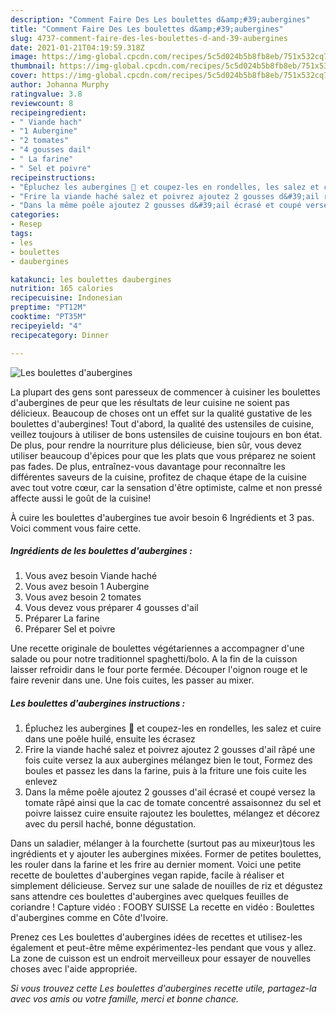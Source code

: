 ```yaml
---
description: "Comment Faire Des Les boulettes d&amp;#39;aubergines"
title: "Comment Faire Des Les boulettes d&amp;#39;aubergines"
slug: 4737-comment-faire-des-les-boulettes-d-and-39-aubergines
date: 2021-01-21T04:19:59.318Z
image: https://img-global.cpcdn.com/recipes/5c5d024b5b8fb8eb/751x532cq70/les-boulettes-daubergines-photo-principale-de-la-recette.jpg
thumbnail: https://img-global.cpcdn.com/recipes/5c5d024b5b8fb8eb/751x532cq70/les-boulettes-daubergines-photo-principale-de-la-recette.jpg
cover: https://img-global.cpcdn.com/recipes/5c5d024b5b8fb8eb/751x532cq70/les-boulettes-daubergines-photo-principale-de-la-recette.jpg
author: Johanna Murphy
ratingvalue: 3.8
reviewcount: 8
recipeingredient:
- " Viande hach"
- "1 Aubergine"
- "2 tomates"
- "4 gousses dail"
- " La farine"
- " Sel et poivre"
recipeinstructions:
- "Épluchez les aubergines 🍆 et coupez-les en rondelles, les salez et cuire dans une poêle huilé, ensuite les écrasez"
- "Frire la viande haché salez et poivrez ajoutez 2 gousses d&#39;ail râpé une fois cuite versez la aux aubergines mélangez bien le tout, Formez des boules et passez les dans la farine, puis à la friture une fois cuite les enlevez"
- "Dans la même poêle ajoutez 2 gousses d&#39;ail écrasé et coupé versez la tomate râpé ainsi que la cac de tomate concentré assaisonnez du sel et poivre laissez cuire ensuite rajoutez les boulettes, mélangez et décorez avec du persil haché, bonne dégustation."
categories:
- Resep
tags:
- les
- boulettes
- daubergines

katakunci: les boulettes daubergines 
nutrition: 165 calories
recipecuisine: Indonesian
preptime: "PT12M"
cooktime: "PT35M"
recipeyield: "4"
recipecategory: Dinner

---
```



![Les boulettes d&#39;aubergines](https://img-global.cpcdn.com/recipes/5c5d024b5b8fb8eb/751x532cq70/les-boulettes-daubergines-photo-principale-de-la-recette.jpg)

La plupart des gens sont paresseux de commencer à cuisiner les boulettes d&#39;aubergines de peur que les résultats de leur cuisine ne soient pas délicieux. Beaucoup de choses ont un effet sur la qualité gustative de les boulettes d&#39;aubergines! Tout d'abord, la qualité des ustensiles de cuisine, veillez toujours à utiliser de bons ustensiles de cuisine toujours en bon état. De plus, pour rendre la nourriture plus délicieuse, bien sûr, vous devez utiliser beaucoup d'épices pour que les plats que vous préparez ne soient pas fades. De plus, entraînez-vous davantage pour reconnaître les différentes saveurs de la cuisine, profitez de chaque étape de la cuisine avec tout votre cœur, car la sensation d'être optimiste, calme et non pressé affecte aussi le goût de la cuisine!

<!--inarticleads1-->

À cuire les boulettes d&#39;aubergines tue avoir besoin 6 Ingrédients et 3 pas. Voici comment vous faire cette.

##### Ingrédients de les boulettes d&#39;aubergines :

1. Vous avez besoin  Viande haché
1. Vous avez besoin 1 Aubergine
1. Vous avez besoin 2 tomates
1. Vous devez vous préparer 4 gousses d&#39;ail
1. Préparer  La farine
1. Préparer  Sel et poivre


Une recette originale de boulettes végétariennes a accompagner d&#39;une salade ou pour notre traditionnel spaghetti/bolo. A la fin de la cuisson laisser refroidir dans le four porte fermée. Découper l&#39;oignon rouge et le faire revenir dans une. Une fois cuites, les passer au mixer. 

<!--inarticleads2-->

##### Les boulettes d&#39;aubergines instructions :

1. Épluchez les aubergines 🍆 et coupez-les en rondelles, les salez et cuire dans une poêle huilé, ensuite les écrasez
1. Frire la viande haché salez et poivrez ajoutez 2 gousses d&#39;ail râpé une fois cuite versez la aux aubergines mélangez bien le tout, Formez des boules et passez les dans la farine, puis à la friture une fois cuite les enlevez
1. Dans la même poêle ajoutez 2 gousses d&#39;ail écrasé et coupé versez la tomate râpé ainsi que la cac de tomate concentré assaisonnez du sel et poivre laissez cuire ensuite rajoutez les boulettes, mélangez et décorez avec du persil haché, bonne dégustation.


Dans un saladier, mélanger à la fourchette (surtout pas au mixeur)tous les ingrédients et y ajouter les aubergines mixées. Former de petites boulettes, les rouler dans la farine et les frire au dernier moment. Voici une petite recette de boulettes d&#39;aubergines vegan rapide, facile à réaliser et simplement délicieuse. Servez sur une salade de nouilles de riz et dégustez sans attendre ces boulettes d&#39;aubergines avec quelques feuilles de coriandre ! Capture vidéo : FOOBY SUISSE La recette en vidéo : Boulettes d&#39;aubergines comme en Côte d&#39;Ivoire. 

<!--inarticleads1-->

<p>
Prenez ces Les boulettes d&#39;aubergines idées de recettes et utilisez-les également et peut-être même expérimentez-les pendant que vous y allez. La zone de cuisson est un endroit merveilleux pour essayer de nouvelles choses avec l'aide appropriée.
</p>

<p>
<i>Si vous trouvez cette Les boulettes d&#39;aubergines recette utile, partagez-la avec vos amis ou votre famille, merci et bonne chance.</i>
</p>
